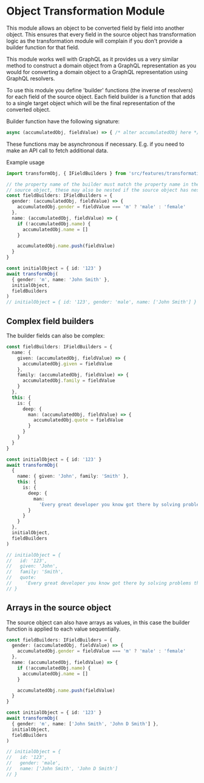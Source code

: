 # Object Transformation Module

This module allows an object to be converted field by field into another object. This ensures that every field in the source object has transformation logic as the transformation module will complain if you don't provide a builder function for that field.

This module works well with GraphQL as it provides us a very similar method to construct a domain object from a GraphQL representation as you would for converting a domain object to a GraphQL representation using GraphQL resolvers.

To use this module you define 'builder' functions (the inverse of resolvers) for each field of the source object. Each field builder is a function that adds to a single target object which will be the final representation of the converted object.

Builder function have the following signature:

```ts
async (accumulatedObj, fieldValue) => { /* alter accumulatedObj here */ }
```

These functions may be asynchronous if necessary. E.g. if you need to make an API call to fetch additional data.

Example usage

```ts
import transformObj, { IFieldBuilders } from 'src/features/transformation'

// the property name of the builder must match the property name in the incoming
// source object, these may also be nested if the source object has nested properties
const fieldBuilders: IFieldBuilders = {
  gender: (accumulatedObj, fieldValue) => {
    accumulatedObj.gender = fieldValue === 'm' ? 'male' : 'female'
  },
  name: (accumulatedObj, fieldValue) => {
    if (!accumulatedObj.name) {
      accumulatedObj.name = []
    }

    accumulatedObj.name.push(fieldValue)
  }
}

const initialObject = { id: '123' }
await transformObj(
  { gender: 'm', name: 'John Smith' },
  initialObject,
  fieldBuilders
)
// initialObject = { id: '123', gender: 'male', name: ['John Smith'] }
```

## Complex field builders

The builder fields can also be complex:

```ts
const fieldBuilders: IFieldBuilders = {
  name: {
    given: (accumulatedObj, fieldValue) => {
      accumulatedObj.given = fieldValue
    },
    family: (accumulatedObj, fieldValue) => {
      accumulatedObj.family = fieldValue
    }
  },
  this: {
    is: {
      deep: {
        man: (accumulatedObj, fieldValue) => {
          accumulatedObj.quote = fieldValue
        }
      }
    }
  }
}

const initialObject = { id: '123' }
await transformObj(
  {
    name: { given: 'John', family: 'Smith' },
    this: {
      is: {
        deep: {
          man:
            'Every great developer you know got there by solving problems they were unqualified to solve until they actually did it'
        }
      }
    }
  },
  initialObject,
  fieldBuilders
)

// initialObject = {
//   id: '123',
//   given: 'John',
//   family: 'Smith',
//   quote:
//     'Every great developer you know got there by solving problems they were unqualified to solve until they actually did it'
// }
```

## Arrays in the source object

The source object can also have arrays as values, in this case the builder function is applied to each value sequentially.

```ts
const fieldBuilders: IFieldBuilders = {
  gender: (accumulatedObj, fieldValue) => {
    accumulatedObj.gender = fieldValue === 'm' ? 'male' : 'female'
  },
  name: (accumulatedObj, fieldValue) => {
    if (!accumulatedObj.name) {
      accumulatedObj.name = []
    }

    accumulatedObj.name.push(fieldValue)
  }
}

const initialObject = { id: '123' }
await transformObj(
  { gender: 'm', name: ['John Smith', 'John D Smith'] },
  initialObject,
  fieldBuilders
)

// initialObject = {
//   id: '123',
//   gender: 'male',
//   name: ['John Smith', 'John D Smith']
// }
```
